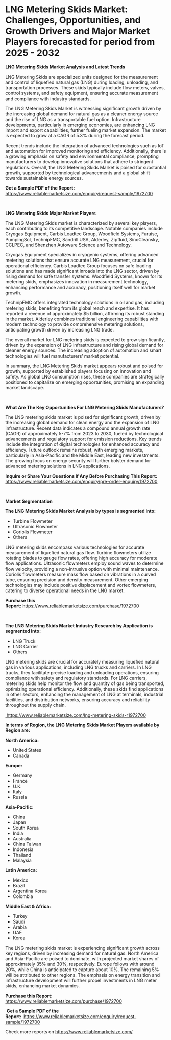 <p><h1>LNG Metering Skids Market: Challenges, Opportunities, and Growth Drivers and Major Market Players forecasted for period from 2025 - 2032</h1></p><p><strong>LNG Metering Skids Market Analysis and Latest Trends</strong></p>
<p><p>LNG Metering Skids are specialized units designed for the measurement and control of liquefied natural gas (LNG) during loading, unloading, and transportation processes. These skids typically include flow meters, valves, control systems, and safety equipment, ensuring accurate measurement and compliance with industry standards.</p><p>The LNG Metering Skids Market is witnessing significant growth driven by the increasing global demand for natural gas as a cleaner energy source and the rise of LNG as a transportable fuel option. Infrastructure developments, particularly in emerging economies, are enhancing LNG import and export capabilities, further fueling market expansion. The market is expected to grow at a CAGR of 5.3% during the forecast period.</p><p>Recent trends include the integration of advanced technologies such as IoT and automation for improved monitoring and efficiency. Additionally, there is a growing emphasis on safety and environmental compliance, prompting manufacturers to develop innovative solutions that adhere to stringent regulations. Overall, the LNG Metering Skids Market is poised for substantial growth, supported by technological advancements and a global shift towards sustainable energy sources.</p></p>
<p><strong>Get a Sample PDF of the Report:&nbsp;</strong> <a href="https://www.reliablemarketsize.com/enquiry/request-sample/1972700?utm_campaign=2516&utm_medium=2&utm_source=Github&utm_content=ia&utm_term=02032025&utm_id=lng-metering-skids">https://www.reliablemarketsize.com/enquiry/request-sample/1972700</a></p>
<p>&nbsp;</p>
<p><strong>LNG Metering Skids Major Market Players</strong></p>
<p><p>The LNG Metering Skids market is characterized by several key players, each contributing to its competitive landscape. Notable companies include Cryogas Equipment, Carbis Loadtec Group, Woodfield Systems, Furuise, PumpingSol, TechnipFMC, Sandrill USA, Alderley, Zipfluid, SinoCleansky, CCLPEC, and Shenzhen Autoware Science and Technology. </p><p>Cryogas Equipment specializes in cryogenic systems, offering advanced metering solutions that ensure accurate LNG measurement, crucial for operational efficiency. Carbis Loadtec Group focuses on safe loading solutions and has made significant inroads into the LNG sector, driven by rising demand for safe transfer systems. Woodfield Systems, known for its metering skids, emphasizes innovation in measurement technology, enhancing performance and accuracy, positioning itself well for market growth.</p><p>TechnipFMC offers integrated technology solutions in oil and gas, including metering skids, benefiting from its global reach and expertise. It has reported a revenue of approximately $5 billion, affirming its robust standing in the market. Alderley combines traditional engineering capabilities with modern technology to provide comprehensive metering solutions, anticipating growth driven by increasing LNG trade. </p><p>The overall market for LNG metering skids is expected to grow significantly, driven by the expansion of LNG infrastructure and rising global demand for cleaner energy sources. The increasing adoption of automation and smart technologies will fuel manufacturers’ market potential. </p><p>In summary, the LNG Metering Skids market appears robust and poised for growth, supported by established players focusing on innovation and safety. As global LNG consumption rises, these companies are strategically positioned to capitalize on emerging opportunities, promising an expanding market landscape.</p></p>
<p>&nbsp;</p>
<p><strong>What Are The Key Opportunities For LNG Metering Skids Manufacturers?</strong></p>
<p><p>The LNG metering skids market is poised for significant growth, driven by the increasing global demand for clean energy and the expansion of LNG infrastructure. Recent data indicates a compound annual growth rate (CAGR) of approximately 5-7% from 2023 to 2030, fueled by technological advancements and regulatory support for emission reductions. Key trends include the integration of digital technologies for enhanced accuracy and efficiency. Future outlook remains robust, with emerging markets, particularly in Asia-Pacific and the Middle East, leading new investments. The growing focus on energy security will further bolster demand for advanced metering solutions in LNG applications.</p></p>
<p><strong>Inquire or Share Your Questions If Any Before Purchasing This Report:</strong> <a href="https://www.reliablemarketsize.com/enquiry/pre-order-enquiry/1972700?utm_campaign=2516&utm_medium=2&utm_source=Github&utm_content=ia&utm_term=02032025&utm_id=lng-metering-skids">https://www.reliablemarketsize.com/enquiry/pre-order-enquiry/1972700</a></p>
<p>&nbsp;</p>
<p><strong>Market Segmentation</strong></p>
<p><strong>The LNG Metering Skids Market Analysis by types is segmented into:</strong></p>
<p><ul><li>Turbine Flowmeter</li><li>Ultrasonic Flowmeter</li><li>Coriolis Flowmeter</li><li>Others</li></ul></p>
<p><p>LNG metering skids encompass various technologies for accurate measurement of liquefied natural gas flow. Turbine flowmeters utilize rotating blades to gauge flow rates, offering high accuracy for moderate flow applications. Ultrasonic flowmeters employ sound waves to determine flow velocity, providing a non-intrusive option with minimal maintenance. Coriolis flowmeters measure mass flow based on vibrations in a curved tube, ensuring precision and density measurement. Other emerging technologies may include positive displacement and vortex flowmeters, catering to diverse operational needs in the LNG market.</p></p>
<p><strong>Purchase this Report:&nbsp;</strong><a href="https://www.reliablemarketsize.com/purchase/1972700?utm_campaign=2516&utm_medium=2&utm_source=Github&utm_content=ia&utm_term=02032025&utm_id=lng-metering-skids">https://www.reliablemarketsize.com/purchase/1972700</a></p>
<p>&nbsp;</p>
<p><strong>The LNG Metering Skids Market Industry Research by Application is segmented into:</strong></p>
<p><ul><li>LNG Truck</li><li>LNG Carrier</li><li>Others</li></ul></p>
<p><p>LNG metering skids are crucial for accurately measuring liquefied natural gas in various applications, including LNG trucks and carriers. In LNG trucks, they facilitate precise loading and unloading operations, ensuring compliance with safety and regulatory standards. For LNG carriers, metering skids help monitor the flow and quantity of gas being transported, optimizing operational efficiency. Additionally, these skids find applications in other sectors, enhancing the management of LNG at terminals, industrial facilities, and distribution networks, ensuring accuracy and reliability throughout the supply chain.</p></p>
<p><a href="https://www.reliablemarketsize.com/lng-metering-skids-r1972700?utm_campaign=2516&utm_medium=2&utm_source=Github&utm_content=ia&utm_term=02032025&utm_id=lng-metering-skids">&nbsp;https://www.reliablemarketsize.com/lng-metering-skids-r1972700</a></p>
<p><strong>In terms of Region, the LNG Metering Skids Market Players available by Region are:</strong></p>
<p>
    <p> <strong> North America: </strong>
        <ul>
            <li>United States</li>
            <li>Canada</li>
        </ul>
        </p> 
    <p> <strong> Europe: </strong>
        <ul>
            <li>Germany</li>
            <li>France</li>
            <li>U.K.</li>
            <li>Italy</li>
            <li>Russia</li>
        </ul>
        </p> 
    <p> <strong> Asia-Pacific: </strong>
        <ul>
            <li>China</li>
            <li>Japan</li>
            <li>South Korea</li>
            <li>India</li>
            <li>Australia</li>
            <li>China Taiwan</li>
            <li>Indonesia</li>
            <li>Thailand</li>
            <li>Malaysia</li>
        </ul>
        </p> 
    <p> <strong> Latin America: </strong>
        <ul>
            <li>Mexico</li>
            <li>Brazil</li>
            <li>Argentina Korea</li>
            <li>Colombia</li>
        </ul>
        </p> 
    <p> <strong> Middle East & Africa: </strong>
        <ul>
            <li>Turkey</li>
            <li>Saudi</li>
            <li>Arabia</li>
            <li>UAE</li>
            <li>Korea</li>
        </ul>
    </p>
    </p>
<p><p>The LNG metering skids market is experiencing significant growth across key regions, driven by increasing demand for natural gas. North America and Asia-Pacific are poised to dominate, with projected market shares of approximately 35% and 30%, respectively. Europe follows with around 20%, while China is anticipated to capture about 10%. The remaining 5% will be attributed to other regions. The emphasis on energy transition and infrastructure development will further propel investments in LNG meter skids, enhancing market dynamics.</p></p>
<p><strong>Purchase this Report: </strong><a href="https://www.reliablemarketsize.com/purchase/1972700?utm_campaign=2516&utm_medium=2&utm_source=Github&utm_content=ia&utm_term=02032025&utm_id=lng-metering-skids">https://www.reliablemarketsize.com/purchase/1972700</a></p>
<p>&nbsp;<strong>Get a Sample PDF of the Report:&nbsp;&nbsp;</strong><a href="https://www.reliablemarketsize.com/enquiry/request-sample/1972700?utm_campaign=2516&utm_medium=2&utm_source=Github&utm_content=ia&utm_term=02032025&utm_id=lng-metering-skids">https://www.reliablemarketsize.com/enquiry/request-sample/1972700</a></p>
<p><strong></strong></p>
<p>Check more reports on <a href="https://www.reliablemarketsize.com/?utm_campaign=2516&utm_medium=2&utm_source=Github&utm_content=ia&utm_term=02032025&utm_id=lng-metering-skids">https://www.reliablemarketsize.com/</a></p>
